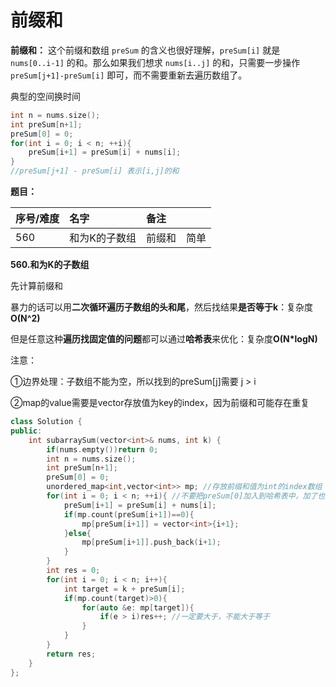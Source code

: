 # 前缀和

**前缀和：** 这个前缀和数组 `preSum` 的含义也很好理解，`preSum[i]` 就是 `nums[0..i-1]` 的和。那么如果我们想求 `nums[i..j]` 的和，只需要一步操作 `preSum[j+1]-preSum[i]` 即可，而不需要重新去遍历数组了。

典型的空间换时间

```cpp
int n = nums.size();
int preSum[n+1];
preSum[0] = 0;
for(int i = 0; i < n; ++i){
    preSum[i+1] = preSum[i] + nums[i];
}
//preSum[j+1] - preSum[i] 表示[i,j]的和
```

**题目：**

| 序号/难度 | 名字 | 备注 |  |
| :--- | :--- | :--- | :--- |
| 560 | 和为K的子数组 | 前缀和 | 简单 |

**560.和为K的子数组**

先计算前缀和

暴力的话可以用**二次循环遍历子数组的头和尾**，然后找结果**是否等于k**：复杂度**O\(N^2\)**

但是任意这种**遍历找固定值的问题**都可以通过**哈希表**来优化：复杂度**O\(N\*logN\)**

注意：

①边界处理：子数组不能为空，所以找到的preSum\[j\]需要 j &gt; i

②map的value需要是vector存放值为key的index，因为前缀和可能存在重复

```cpp
class Solution {
public:
    int subarraySum(vector<int>& nums, int k) {
        if(nums.empty())return 0;
        int n = nums.size();
        int preSum[n+1];
        preSum[0] = 0;
        unordered_map<int,vector<int>> mp; //存放前缀和值为int的index数组
        for(int i = 0; i < n; ++i){ //不要把preSum[0]加入到哈希表中，加了也没用
            preSum[i+1] = preSum[i] + nums[i];
            if(mp.count(preSum[i+1])==0){
                mp[preSum[i+1]] = vector<int>{i+1};
            }else{
                mp[preSum[i+1]].push_back(i+1);
            }
        }
        int res = 0;
        for(int i = 0; i < n; i++){
            int target = k + preSum[i];
            if(mp.count(target)>0){
                for(auto &e: mp[target]){
                    if(e > i)res++; //一定要大于，不能大于等于
                }
            }
        }
        return res;
    }
};
```

